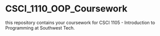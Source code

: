 # CSCI_1110_OOP_Coursework
this repository contains your coursework for CSCI 1105 - Introduction to Programming at Southwest Tech.
